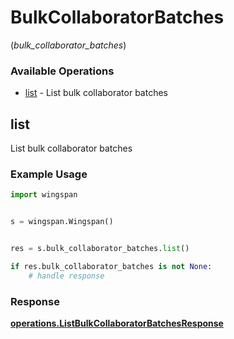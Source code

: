 # BulkCollaboratorBatches
(*bulk_collaborator_batches*)

### Available Operations

* [list](#list) - List bulk collaborator batches

## list

List bulk collaborator batches

### Example Usage

```python
import wingspan


s = wingspan.Wingspan()


res = s.bulk_collaborator_batches.list()

if res.bulk_collaborator_batches is not None:
    # handle response
```


### Response

**[operations.ListBulkCollaboratorBatchesResponse](../../models/operations/listbulkcollaboratorbatchesresponse.md)**

